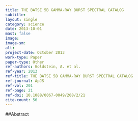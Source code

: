 ```yaml
---
title: THE BATSE 5B GAMMA-RAY BURST SPECTRAL CATALOG
subtitle: 
layout: single
category: science
date: 2013-10-01
mast: false
image: 
image-sm: 
alt: 
project-date: October 2013
work-type: Paper
paper-type: Other
ref-authors: Goldstein, A. et al.
ref-year: 2013
ref-title: THE BATSE 5B GAMMA-RAY BURST SPECTRAL CATALOG
ref-journal: ApJS
ref-vol: 201
ref-page: 21
ref-doi: 10.1088/0067-0049/208/2/21
cite-count: 56
---
```



##Abstract
